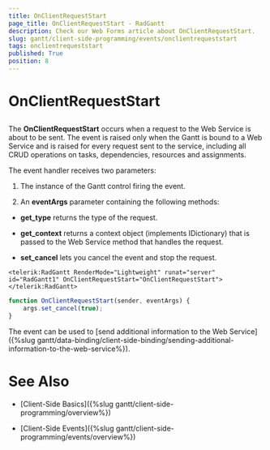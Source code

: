 ```yaml
---
title: OnClientRequestStart
page_title: OnClientRequestStart - RadGantt
description: Check our Web Forms article about OnClientRequestStart.
slug: gantt/client-side-programming/events/onclientrequeststart
tags: onclientrequeststart
published: True
position: 8
---
```


# OnClientRequestStart

## 

The **OnClientRequestStart** occurs when a request to the Web Service is about to be sent. The event is raised only when the Gantt is bound to a Web Service and is raised for every request sent to the service, including all CRUD operations on tasks, dependencies, resources and assignments.

The event handler receives two parameters:

1. The instance of the Gantt control firing the event.

1. An **eventArgs** parameter containing the following methods:

* **get_type** returns the type of the request.

* **get_context** returns a context object (implements IDictionary) that is passed to the Web Service method that handles the request.

* **set_cancel** lets you cancel the event and stop the request.

````ASP.NET
<telerik:RadGantt RenderMode="Lightweight" runat="server" id="RadGantt1" OnClientRequestStart="OnClientRequestStart">
</telerik:RadGantt>
````

````JavaScript
function OnClientRequestStart(sender, eventArgs) {
    args.set_cancel(true);
}
````

The event can be used to [send additional information to the Web Service]({%slug gantt/data-binding/client-side-binding/sending-additional-information-to-the-web-service%}).

# See Also

 * [Client-Side Basics]({%slug gantt/client-side-programming/overview%})

 * [Client-Side Events]({%slug gantt/client-side-programming/events/overview%})
